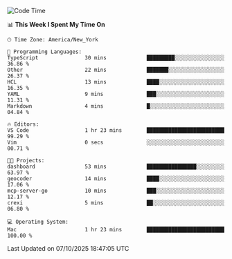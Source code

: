 

<!--START_SECTION:waka-->
![Code Time](http://img.shields.io/badge/Code%20Time-1%2C080%20hrs%205%20mins-blue)

📊 **This Week I Spent My Time On** 

```text
🕑︎ Time Zone: America/New_York

💬 Programming Languages: 
TypeScript               30 mins             █████████░░░░░░░░░░░░░░░░   36.86 % 
Other                    22 mins             ███████░░░░░░░░░░░░░░░░░░   26.37 % 
HCL                      13 mins             ████░░░░░░░░░░░░░░░░░░░░░   16.35 % 
YAML                     9 mins              ███░░░░░░░░░░░░░░░░░░░░░░   11.31 % 
Markdown                 4 mins              █░░░░░░░░░░░░░░░░░░░░░░░░   04.84 % 

🔥 Editors: 
VS Code                  1 hr 23 mins        █████████████████████████   99.29 % 
Vim                      0 secs              ░░░░░░░░░░░░░░░░░░░░░░░░░   00.71 % 

🐱‍💻 Projects: 
dashboard                53 mins             ████████████████░░░░░░░░░   63.97 % 
geocoder                 14 mins             ████░░░░░░░░░░░░░░░░░░░░░   17.06 % 
mcp-server-go            10 mins             ███░░░░░░░░░░░░░░░░░░░░░░   12.17 % 
crexi                    5 mins              ██░░░░░░░░░░░░░░░░░░░░░░░   06.80 % 

💻 Operating System: 
Mac                      1 hr 23 mins        █████████████████████████   100.00 % 
```


 Last Updated on 07/10/2025 18:47:05 UTC
<!--END_SECTION:waka-->
